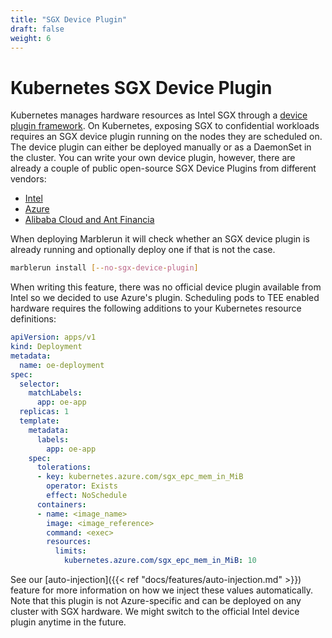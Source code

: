 ```yaml
---
title: "SGX Device Plugin"
draft: false
weight: 6
---
```


# Kubernetes SGX Device Plugin

Kubernetes manages hardware resources as Intel SGX through a [device plugin framework](https://kubernetes.io/docs/concepts/extend-kubernetes/compute-storage-net/device-plugins/).
On Kubernetes, exposing SGX to confidential workloads requires an SGX device plugin running on the nodes they are scheduled on.
The device plugin can either be deployed manually or as a DaemonSet in the cluster. You can write your own device plugin, however, there are already a couple of public open-source SGX Device Plugins from different vendors:

* [Intel](https://intel.github.io/intel-device-plugins-for-kubernetes/cmd/sgx_plugin/README.html)
* [Azure](https://github.com/Azure/aks-engine/blob/master/docs/topics/sgx.md#deploying-the-sgx-device-plugin)
* [Alibaba Cloud and Ant Financia](https://github.com/AliyunContainerService/sgx-device-plugin)

When deploying Marblerun it will check whether an SGX device plugin is already running and optionally deploy one if that is not the case.

```bash
marblerun install [--no-sgx-device-plugin]
```

When writing this feature, there was no official device plugin available from Intel so we decided to use Azure's plugin.
Scheduling pods to TEE enabled hardware requires the following additions to your Kubernetes resource definitions:

```yaml
apiVersion: apps/v1
kind: Deployment
metadata:
  name: oe-deployment
spec:
  selector:
    matchLabels:
      app: oe-app
  replicas: 1
  template:
    metadata:
      labels:
        app: oe-app
    spec:
      tolerations:
      - key: kubernetes.azure.com/sgx_epc_mem_in_MiB
        operator: Exists
        effect: NoSchedule
      containers:
      - name: <image_name>
        image: <image_reference>
        command: <exec>
        resources:
          limits:
            kubernetes.azure.com/sgx_epc_mem_in_MiB: 10
```

See our [auto-injection]({{< ref "docs/features/auto-injection.md" >}}) feature for more information on how we inject these values automatically.
Note that this plugin is not Azure-specific and can be deployed on any cluster with SGX hardware.
We might switch to the official Intel device plugin anytime in the future.

